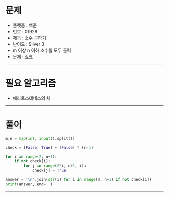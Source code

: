 # 문제
- 플랫폼 : 백준
- 번호 : 01929
- 제목 : 소수 구하기
- 난이도 : Silver 3
- m 이상 n 이하 소수를 모두 출력
- 문제 : <a href="https://www.acmicpc.net/problem/1929" target="_blank">링크</a>

---

# 필요 알고리즘
- 에라토스테네스의 체

---

# 풀이
```python
m,n = map(int, input().split())

check = [False, True] + [False] * (n-1)

for i in range(2, n+1):
    if not check[i]:
        for j in range(2*i, n+1, i):
            check[j] = True

answer = '\n'.join(str(i) for i in range(m, n+1) if not check[i])
print(answer, end='')
```

---
